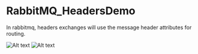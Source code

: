 # RabbitMQ_HeadersDemo
In rabbitmq, headers exchanges will use the message header attributes for routing.

<img src="https://www.tutlane.com/images/rabbitmq/rabbitmq_headers_exchange_process_flow_diagram.PNG" alt="Alt text" title="Optional title">

<img src="https://lostechies.com/content/derekgreer/uploads/2012/03/HeadersExchange2.png" alt="Alt text" title="Optional title">
